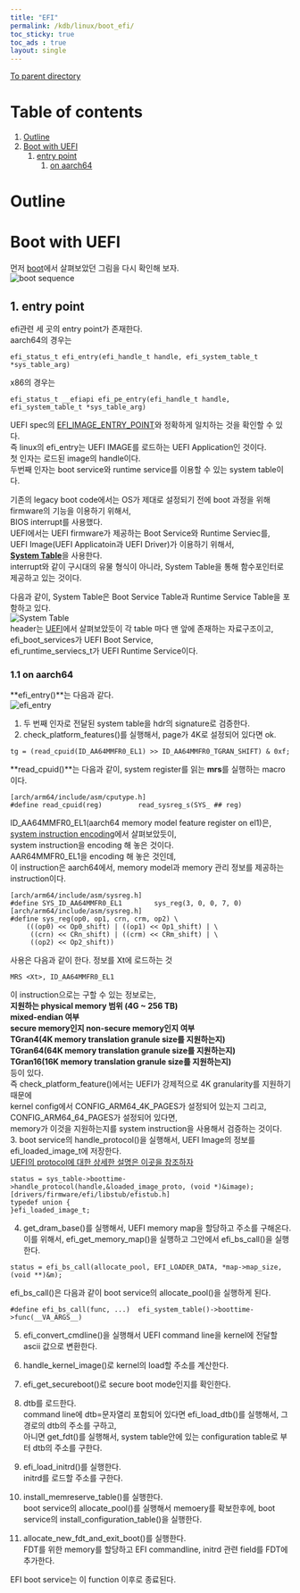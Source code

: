 ```yaml
---
title: "EFI"
permalink: /kdb/linux/boot_efi/
toc_sticky: true
toc_ads : true
layout: single
---
```


[To parent directory](/kdb/linux/boot/)      

# Table of contents
1. [Outline](#outline)   
2. [Boot with UEFI](#boot-with-uefi)   
	1. [entry point](#1-entry-point)    
		1. [on aarch64](#11-on-aarch64)    

# Outline

# Boot with UEFI
먼저 [boot](/kdb/linux/boot/#2-from-kernel-to-init-process)에서 살펴보았던 그림을 다시 확인해 보자.   
![boot sequence](../../../assets/images/linux-to_start_kernel.png)   

## 1. entry point
efi관련 세 곳의 entry point가 존재한다.   
aarch64의 경우는   
```
efi_status_t efi_entry(efi_handle_t handle, efi_system_table_t *sys_table_arg)
```
x86의 경우는     
```
efi_status_t __efiapi efi_pe_entry(efi_handle_t handle, efi_system_table_t *sys_table_arg)
```

UEFI spec의 [EFI_IMAGE_ENTRY_POINT](/kdb/arch/bios_uefi/#15-efi-system-table)와 정확하게 일치하는 것을 확인할 수 있다.   
즉 linux의 efi_entry는 UEFI IMAGE를 로드하는 UEFI Application인 것이다.   
첫 인자는 로드된 image의 handle이다.    
두번째 인자는 boot service와 runtime service를 이용할 수 있는 system table이다.   

기존의 legacy boot code에서는 OS가 제대로 설정되기 전에  boot 과정을 위해 firmware의 기능을 이용하기 위해서,   
BIOS interrupt를 사용했다.    
UEFI에서는 UEFI firmware가 제공하는 Boot Service와 Runtime Serviec를,   
UEFI Image(UEFI Applicatoin과 UEFI Driver)가 이용하기 위해서,   
[**System Table**](/kdb/arch/bios_uefi/#15-efi-system-table)을 사용한다.   
interrupt와 같이 구시대의 유물 형식이 아니라, System Table을 통해 함수포인터로 제공하고 있는 것이다.   

다음과 같이, System Table은 Boot Service Table과 Runtime Service Table을 포함하고 있다.   
![System Table](../../../assets/images/linux_efi_system_table.png)   
header는 [UEFI](/kdb/arch/bios_uefi)에서 살펴보았듯이 각 table 마다 맨 앞에 존재하는 자료구조이고,   
efi_boot_services가 UEFI Boot Service,  
efi_runtime_serviecs_t가 UEFI Runtime Service이다.   

### 1.1 on aarch64
**efi_entry()**는 다음과 같다.   
![efi_entry](../../../assets/images/linux_efi_entry.png)      
1. 두 번째 인자로 전달된 system table을 hdr의 signature로 검증한다.   
2. check_platform_features()를 실행해서, page가 4K로 설정되어 있다면 ok.  
```
tg = (read_cpuid(ID_AA64MMFR0_EL1) >> ID_AA64MMFR0_TGRAN_SHIFT) & 0xf;
```
**read_cpuid()**는 다음과 같이, system register를 읽는 **mrs**를 실행하는 macro이다.   
```
[arch/arm64/include/asm/cputype.h]
#define read_cpuid(reg)			read_sysreg_s(SYS_ ## reg)
```
ID_AA64MMFR0_EL1(aarch64 memory model feature register on el1)은,   
[system instruction encoding](/kdb/arch/instruction_sets_on_aarch64/#3-system-instruction)에서 살펴보았듯이,  
system instruction을 encoding 해 놓은 것이다.    
AAR64MMFR0_EL1을 encoding 해 놓은 것인데,    
이 instruction은 aarch64에서, memory model과 memory 관리 정보를 제공하는 instruction이다.     
```
[arch/arm64/include/asm/sysreg.h]
#define SYS_ID_AA64MMFR0_EL1		sys_reg(3, 0, 0, 7, 0)
[arch/arm64/include/asm/sysreg.h]
#define sys_reg(op0, op1, crn, crm, op2) \
	(((op0) << Op0_shift) | ((op1) << Op1_shift) | \
	 ((crn) << CRn_shift) | ((crm) << CRm_shift) | \
	 ((op2) << Op2_shift))
```
사용은 다음과 같이 한다. 정보를 Xt에 로드하는 것    
```
MRS <Xt>, ID_AA64MMFR0_EL1 
```
이 instruction으로는  구할 수 있는 정보로는,  
**지원하는 physical memory 범위 (4G ~ 256 TB)**    
**mixed-endian 여부**   
**secure memory인지 non-secure memory인지 여부**   
**TGran4(4K memory translation granule size를 지원하는지)**    
**TGran64(64K memory translation granule size를 지원하는지)**   
**TGran16(16K memory translation granule size를 지원하는지)**    
등이 있다.  
즉 check_platform_feature()에서는 UEFI가 강제적으로 4K granularity를 지원하기 때문에    
kernel config에서 CONFIG_ARM64_4K_PAGES가 설정되어 있는지 그리고, CONFIG_ARM64_64_PAGES가 설정되어 있다면,   
memory가 이것을 지원하는지를 system instruction을 사용해서 검증하는 것이다.   
3. boot service의 handle_protocol()을 실행해서, UEFI Image의 정보를 efi_loaded_image_t에 저장한다.    
[UEFI의 protocol에 대한 상세한 설명은 이곳을 참조하자](/kdb/arch/bios_uefi/#16-protocol)    
```
status = sys_table->boottime->handle_protocol(handle,&loaded_image_proto, (void *)&image);
[drivers/firmware/efi/libstub/efistub.h]
typedef union {
}efi_loaded_image_t;
```

4. get_dram_base()를 실행해서, UEFI memory map을 할당하고 주소를 구해온다.    
이를 위해서, efi_get_memory_map()을 실행하고 그안에서 efi_bs_call()을 실행한다.    
```
status = efi_bs_call(allocate_pool, EFI_LOADER_DATA, *map->map_size, (void **)&m);
```
efi_bs_call()은 다음과 같이 boot service의 allocate_pool()을 실행하게 된다.   
```
#define efi_bs_call(func, ...)	efi_system_table()->boottime->func(__VA_ARGS__)
```

5. efi_convert_cmdline()을 실행해서 UEFI command line을 kernel에 전달할 ascii 값으로 변환한다.    

6. handle_kernel_image()로 kernel의 load할 주소를 계산한다.   

7. efi_get_secureboot()로 secure boot mode인지를 확인한다.   

8. dtb를 로드한다.  
command line에 dtb=문자열리 포함되어 있다면 efi_load_dtb()를 실행해서, 그 경로의 dtb의 주소를 구하고,       
아니면 get_fdt()를 실행해서, system table안에 있는 configuration table로 부터 dtb의 주소를 구한다.   

9. efi_load_initrd()를 실행한다.   
initrd를 로드할 주소를 구한다.   

10. install_memreserve_table()를 실행한다.   
boot service의 allocate_pool()를 실행해서 memoery를 확보한후에, boot service의 install_configuration_table()을 실행한다.   

11. allocate_new_fdt_and_exit_boot()를 실행한다.   
FDT를 위한 memory를 할당하고 EFI commandline, initrd 관련 field를 FDT에 추가한다.    

EFI boot service는 이 function 이후로 종료된다.   

